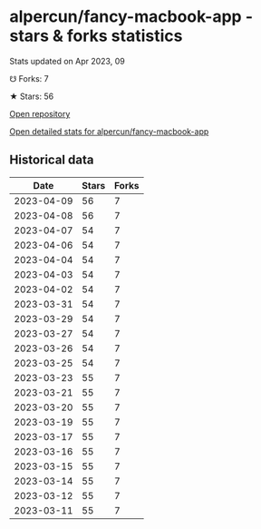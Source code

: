 # alpercun/fancy-macbook-app - stars & forks statistics

Stats updated on Apr 2023, 09

☋ Forks: 7

★ Stars: 56

[Open repository](https://github.com/alpercun/fancy-macbook-app)

[Open detailed stats for alpercun/fancy-macbook-app](https://reviewgithub.com/rep/alpercun/fancy-macbook-app)

## Historical data
| Date | Stars | Forks |
|------|-------|-------|
| 2023-04-09 | 56 | 7 | 
| 2023-04-08 | 56 | 7 | 
| 2023-04-07 | 54 | 7 | 
| 2023-04-06 | 54 | 7 | 
| 2023-04-04 | 54 | 7 | 
| 2023-04-03 | 54 | 7 | 
| 2023-04-02 | 54 | 7 | 
| 2023-03-31 | 54 | 7 | 
| 2023-03-29 | 54 | 7 | 
| 2023-03-27 | 54 | 7 | 
| 2023-03-26 | 54 | 7 | 
| 2023-03-25 | 54 | 7 | 
| 2023-03-23 | 55 | 7 | 
| 2023-03-21 | 55 | 7 | 
| 2023-03-20 | 55 | 7 | 
| 2023-03-19 | 55 | 7 | 
| 2023-03-17 | 55 | 7 | 
| 2023-03-16 | 55 | 7 | 
| 2023-03-15 | 55 | 7 | 
| 2023-03-14 | 55 | 7 | 
| 2023-03-12 | 55 | 7 | 
| 2023-03-11 | 55 | 7 | 

